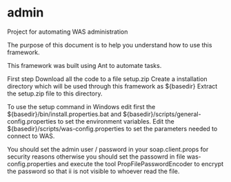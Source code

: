 # admin
Project for automating WAS administration

The purpose of this document is to help you understand how to use this framework.

This framework was built using Ant to automate tasks.

First step 
Download all the code to a file setup.zip
Create a installation directory which will be used through this framework as ${basedir}
Extract the setup.zip file to this directory.

To use the setup command in Windows edit first the ${basedir}/bin/install.properties.bat and ${basedir}/scripts/general-config.properties to set the environment variables.
Edit the ${basedir}/scripts/was-config.properties to set the parameters needed to connect to WAS.

You should set the admin user / password in your soap.client.props for security reasons otherwise you should set the passowrd in file was-config.properties and execute the tool PropFilePasswordEncoder to encrypt the password so that ii is not visible to whoever read the file.
